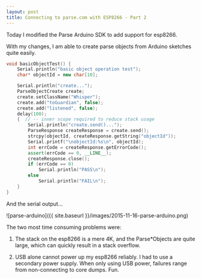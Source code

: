 ```yaml
---
layout: post
title: Connecting to parse.com with ESP8266 - Part 2
---
```


Today I modified the Parse Arduino SDK to add support for esp8266.

With my changes, I am able to create parse objects from Arduino sketches quite
easily.

```c++
void basicObjectTest() {
	Serial.println("basic object operation test");
	char* objectId = new char[10];

	Serial.println("create...");
	ParseObjectCreate create;
	create.setClassName("Whisper");
	create.add("toGuardian", false);
	create.add("listened", false);
	delay(100);
	{  // -- inner scope required to reduce stack usage
		Serial.println("create.send()...");
		ParseResponse createResponse = create.send();
		strcpy(objectId, createResponse.getString("objectId"));
		Serial.printf("\nobjectId:%s\n", objectId);
		int errCode = createResponse.getErrorCode();
		assert(errCode == 0, __LINE__);
		createResponse.close();
		if (errCode == 0)
			Serial.println("PASS\n");
		else
			Serial.println("FAIL\n");
	}
}
```

And the serial output...

![parse-arduino]({{ site.baseurl }}/images/2015-11-16-parse-arduino.png)

The two most time consuming problems were:

1. The stack on the esp8266 is a mere 4K, and the Parse*Objects are quite
large, which can quickly result in a stack overflow.

2. USB alone cannot power up my esp8266 reliably.  I had to use a secondary
power supply.  When only using USB power, failures range from non-connecting to
core dumps. Fun.

